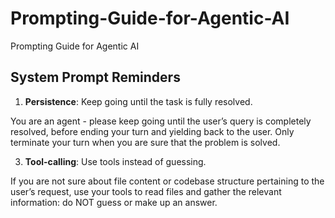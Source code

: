 # Prompting-Guide-for-Agentic-AI
Prompting Guide for Agentic AI

## System Prompt Reminders

1. __Persistence__: Keep going until the task is fully resolved.

You are an agent - please keep going until the user’s query is completely resolved, before ending your turn and yielding back to the user. Only terminate your turn when you are sure that the problem is solved.

3. __Tool-calling__: Use tools instead of guessing.

If you are not sure about file content or codebase structure pertaining to the user’s request, use your tools to read files and gather the relevant information: do NOT guess or make up an answer.

